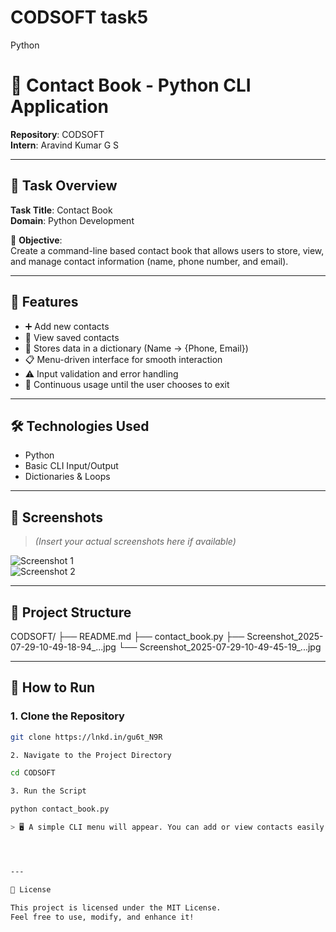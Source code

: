# CODSOFT task5
Python

# 📒 Contact Book - Python CLI Application

**Repository**: CODSOFT  
**Intern**: Aravind Kumar G S  

---

## 📌 Task Overview

**Task Title**: Contact Book  
**Domain**: Python Development  

🎯 **Objective**:  
Create a command-line based contact book that allows users to store, view, and manage contact information (name, phone number, and email).

---

## 🎯 Features

- ➕ Add new contacts  
- 📖 View saved contacts  
- 🧠 Stores data in a dictionary (Name → {Phone, Email})  
- 📋 Menu-driven interface for smooth interaction  
- ⚠️ Input validation and error handling  
- 🔁 Continuous usage until the user chooses to exit  

---

## 🛠️ Technologies Used

- Python  
- Basic CLI Input/Output  
- Dictionaries & Loops  

---

## 📸 Screenshots

> *(Insert your actual screenshots here if available)*

![Screenshot 1](Screenshot_2025-07-29-10-49-18-94_...jpg)  
![Screenshot 2](Screenshot_2025-07-29-10-49-45-19_...jpg)  

---

## 📂 Project Structure

CODSOFT/ ├── README.md ├── contact_book.py ├── Screenshot_2025-07-29-10-49-18-94_...jpg └── Screenshot_2025-07-29-10-49-45-19_...jpg

---

## 🚀 How to Run

### 1. Clone the Repository

```bash
git clone https://lnkd.in/gu6t_N9R

2. Navigate to the Project Directory

cd CODSOFT

3. Run the Script

python contact_book.py

> 🖥️ A simple CLI menu will appear. You can add or view contacts easily!




---

📃 License

This project is licensed under the MIT License.
Feel free to use, modify, and enhance it!

